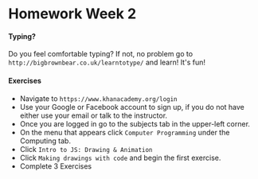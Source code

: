 # Homework Week 2

#### Typing?

Do you feel comfortable typing? If not, no problem go to `http://bigbrownbear.co.uk/learntotype/` and learn! It's fun!

#### Exercises

* Navigate to `https://www.khanacademy.org/login`
* Use your Google or Facebook account to sign up, if you do not have either use your email or talk to the instructor.
* Once you are logged in go to the subjects tab in the upper-left corner.
* On the menu that appears click `Computer Programming` under the Computing tab.
* Click `Intro to JS: Drawing & Animation`
* Click `Making drawings with code` and begin the first exercise.
* Complete 3 Exercises
